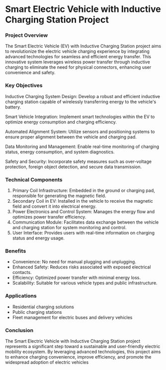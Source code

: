 # Smart Electric Vehicle with Inductive Charging Station Project

### Project Overview
The Smart Electric Vehicle (EV) with Inductive Charging Station project aims to revolutionize the electric vehicle charging experience by integrating advanced technologies for seamless and efficient energy transfer. This innovative system leverages wireless power transfer through inductive charging to eliminate the need for physical connectors, enhancing user convenience and safety.

### Key Objectives
Inductive Charging System Design: Develop a robust and efficient inductive charging station capable of wirelessly transferring energy to the vehicle's battery.

Smart Vehicle Integration: Implement smart technologies within the EV to optimize energy consumption and charging efficiency.

Automated Alignment System: Utilize sensors and positioning systems to ensure proper alignment between the vehicle and charging pad.

Data Monitoring and Management: Enable real-time monitoring of charging status, energy consumption, and system diagnostics.

Safety and Security: Incorporate safety measures such as over-voltage protection, foreign object detection, and secure data transmission.

### Technical Components
1. Primary Coil Infrastructure: Embedded in the ground or charging pad, responsible for generating the magnetic field.
2. Secondary Coil in EV: Installed in the vehicle to receive the magnetic field and convert it into electrical energy.
3. Power Electronics and Control System: Manages the energy flow and optimizes power transfer efficiency.
4. Communication Module: Facilitates data exchange between the vehicle and charging station for system monitoring and control.
5. User Interface: Provides users with real-time information on charging status and energy usage.

### Benefits
* Convenience: No need for manual plugging and unplugging.
* Enhanced Safety: Reduces risks associated with exposed electrical contacts.
* Efficiency: Optimized power transfer with minimal energy loss.
* Scalability: Suitable for various vehicle types and public infrastructure.

### Applications
* Residential charging solutions
* Public charging stations
* Fleet management for electric buses and delivery vehicles

### Conclusion
The Smart Electric Vehicle with Inductive Charging Station project represents a significant step toward a sustainable and user-friendly electric mobility ecosystem. By leveraging advanced technologies, this project aims to enhance charging convenience, improve efficiency, and promote the widespread adoption of electric vehicles
